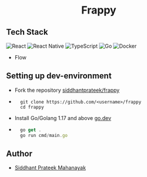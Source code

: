<h1 align="center">Frappy</h1>


## Tech Stack

![React](https://img.shields.io/badge/react-%2320232a.svg?style=for-the-badge&logo=react&logoColor=%2361DAFB)
![React Native](https://img.shields.io/badge/react_native-%2320232a.svg?style=for-the-badge&logo=react&logoColor=%2361DAFB)
![TypeScript](https://img.shields.io/badge/typescript-%23007ACC.svg?style=for-the-badge&logo=typescript&logoColor=white)
![Go](https://img.shields.io/badge/go-%2300ADD8.svg?style=for-the-badge&logo=go&logoColor=white)
![Docker](https://img.shields.io/badge/docker-%230db7ed.svg?style=for-the-badge&logo=docker&logoColor=white)
- Flow

## Setting up dev-environment

- Fork the repository [siddhantprateek/frappy](https://github.com/siddhantprateek/frappy)

- ```shell
    git clone https://github.com/<username>/frappy
    cd frappy
    ```
- Install Go/Golang 1.17 and above [go.dev](https://go.dev/)

- ```javascript
    go get .
    go run cmd/main.go
    ```

## Author 

- [Siddhant Prateek Mahanayak](github.com/siddhantprateek)
